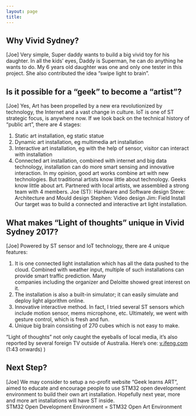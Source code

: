 ```yaml
---
layout: page
title: 
---
```

## Why Vivid Sydney?
[Joe] Very simple, Super daddy wants to build a big vivid toy for his daughter. In all the kids’ eyes, Daddy is Superman, he can do anything he wants to do. My 6 years old daughter was one and only one tester in this project. She also contributed the idea “swipe light to brain”.
 
## Is it possible for a “geek” to become a “artist”?
[Joe] Yes, Art has been propelled by a new era revolutionized by technology, the Internet and a vast change in culture.  IoT is one of ST strategic focus, is anywhere now.  If we look back on the technical history of “public art”, there are 4 stages:
1. Static art installation, eg static statue
2. Dynamic art installation, eg multimedia art installation
3. Interactive art installation, eg with the help of sensor, visitor can interact with installation
4. Connected art installation, combined with internet and big data technology, installation can do 
                 more smart sensing and innovative interaction.
In my opinion, good art works combine art with new technologies. But traditional artists know little about technology. Geeks know little about art.
Partnered with local artists, we assembled a strong team with 4 members.
Joe (ST):  Hardware and Software design
Steve: Architecture and Mould design
Stephen: Video design
Jim: Field Install
Our target was to build a connected and interactive art light installation.
 
## What makes “Light of thoughts” unique in Vivid Sydney 2017?
[Joe] Powered by ST sensor and IoT technology, there are 4 unique features:
1.  It is one connected light installation which has all the data pushed to the cloud. Combined with 
 weather input, multiple of such installations can provide smart traffic prediction. Many  
 companies including the organizer and Deloitte showed great interest on it.
2.  The installation is also a built-in simulator; it can easily simulate and deploy light algorithm 
 online.
3.  Innovative interactive method. In fact, I tried several ST sensors which include motion sensor, 
 mems microphone, etc.  Ultimately, we went with gesture control, which is fresh and fun.
4.  Unique big brain consisting of 270 cubes which is not easy to make.
 
“Light of thoughts” not only caught the eyeballs of local media, it’s also reported by several foreign TV outside of Australia.
Here’s one:
[v.ifeng.com](http://v.ifeng.com/video_7390163.shtml) (1:43 onwards)
 )
## Next Step?
[Joe] We may consider to setup a no-profit website “Geek learns ART”, aimed to educate and encourage  people to use STM32 open development environment to build their own art installation. Hopefully next year, more and more art installations will have ST inside.   
STM32 Open Development Environment = STM32 Open Art Environment



